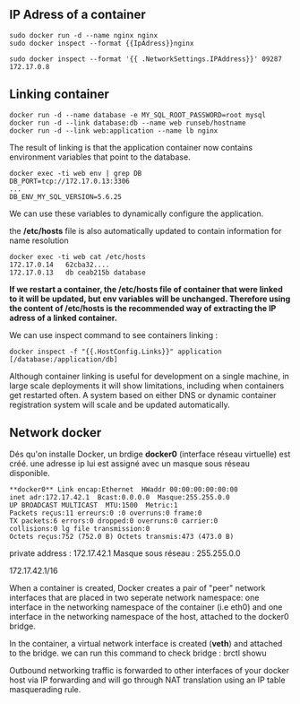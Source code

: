 IP Adress of a container
-------------------------

    sudo docker run -d --name nginx nginx
    sudo docker inspect --format {{IpAdress}}nginx

    sudo docker inspect --format '{{ .NetworkSettings.IPAddress}}' 09287
    172.17.0.8
 
Linking container
------------------
    docker run -d --name database -e MY_SQL_ROOT_PASSWORD=root mysql
    docker run -d --link database:db --name web runseb/hostname
    docker run -d --link web:application --name lb nginx
  
The result of linking is that the application container now contains environment variables that point to the database.

    docker exec -ti web env | grep DB
    DB_PORT=tcp://172.17.0.13:3306
    ...
    DB_ENV_MY_SQL_VERSION=5.6.25

We can use these variables to dynamically configure the application.

the **/etc/hosts** file is also automatically updated to contain information for name resolution

    docker exec -ti web cat /etc/hosts
    172.17.0.14   62cba32....
    172.17.0.13   db ceab215b database
  
**If we restart a container, the /etc/hosts file of container that were linked to it will be updated, but env variables will be unchanged. Therefore using the content of /etc/hosts is the recommended way of extracting the IP adress of a linked container.**

We can use inspect command to see containers linking :

    docker inspect -f "{{.HostConfig.Links}}" application
    [/database:/application/db]
    
Although container linking is useful for development on a single machine, in large scale deployments it will show limitations, including when containers get restarted often. A system based on either DNS or dynamic container registration system will scale and be updated automatically.

Network docker
--------------

Dés qu'on installe Docker, un brdige **docker0** (interface réseau virtuelle) est créé.
une adresse ip lui est assigné avec un masque sous réseau disponible.



    **docker0** Link encap:Ethernet  HWaddr 00:00:00:00:00:00
    inet adr:172.17.42.1  Bcast:0.0.0.0  Masque:255.255.0.0
    UP BROADCAST MULTICAST  MTU:1500  Metric:1
    Packets reçus:11 erreurs:0 :0 overruns:0 frame:0
    TX packets:6 errors:0 dropped:0 overruns:0 carrier:0
    collisions:0 lg file transmission:0 
    Octets reçus:752 (752.0 B) Octets transmis:473 (473.0 B)


private address : 172.17.42.1
Masque sous réseau : 255.255.0.0

172.17.42.1/16

When a container is created, Docker creates a pair of "peer" network interfaces that are placed in two seperate network namespace: one interface in the networking namespace of the container (i.e eth0) and one interface in the networking namespace of the host, attached to the docker0 bridge.

In the container, a virtual network interface is created (**veth**) and attached to the bridge.
we can run this command to check bridge :
    brctl showu
    
Outbound networking traffic is forwarded to other interfaces of your docker host via IP forwarding and will go through NAT translation using an IP table masquerading rule.
